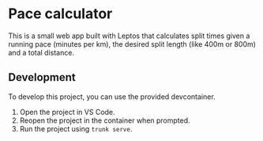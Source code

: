 # Pace calculator

This is a small web app built with Leptos that calculates split times given a running pace (minutes per km), the desired split length (like 400m or 800m) and a total distance.

## Development

To develop this project, you can use the provided devcontainer.

1. Open the project in VS Code.
2. Reopen the project in the container when prompted.
3. Run the project using `trunk serve`.
